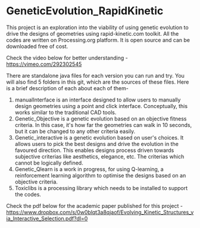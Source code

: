 # GeneticEvolution_RapidKinetic

This project is an exploration into the viability of using genetic evolution to drive the designs of geometries using rapid-kinetic.com toolkit. All the codes are written on Processing.org platform. It is open source and can be downloaded free of cost.

Check the video below for better understanding - 
https://vimeo.com/292302545

There are standalone java files for each version you can run and try. You will also find 5 folders in this git, which are the sources of these files. Here is a brief description of each about each of them-
1. manualInterface is an interface designed to allow users to manually design geometries using a point and click interface. Conceptually, this works similar to the traditional CAD tools.
2. Genetic_Objective is a genetic evolution based on an objective fitness criteria. In this case, it's how far the geometries can walk in 10 seconds, but it can be changed to any other criteria easily.
3. Genetic_interactive is a genetic evolution based on user's choices. It allows users to pick the best designs and drive the evolution in the favoured direction. This enables designs process driven towards subjective criterias like aesthetics, elegance, etc. The criterias which cannot be logically defined.
4. Genetic_Qlearn is a work in progress, for using Q-learning, a reinforcement learning algorithm to optimise the designs based on an objective criteria.
5. Toxiclibs is a processing library which needs to be installed to support the codes.


Check the pdf below for the academic paper published for this project - 
https://www.dropbox.com/s/0w0blqt3a8qjaof/Evolving_Kinetic_Structures_via_Interactive_Selection.pdf?dl=0
